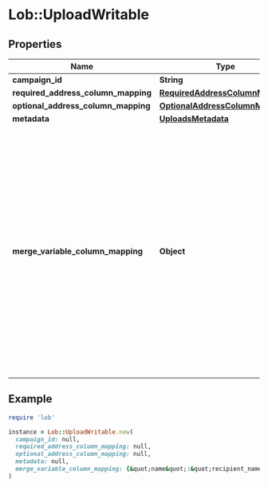 # Lob::UploadWritable

## Properties

| Name | Type | Description | Notes |
| ---- | ---- | ----------- | ----- |
| **campaign_id** | **String** |  |  |
| **required_address_column_mapping** | [**RequiredAddressColumnMapping**](RequiredAddressColumnMapping.md) |  | [optional] |
| **optional_address_column_mapping** | [**OptionalAddressColumnMapping**](OptionalAddressColumnMapping.md) |  | [optional] |
| **metadata** | [**UploadsMetadata**](UploadsMetadata.md) |  | [optional] |
| **merge_variable_column_mapping** | **Object** | The mapping of column headers in your file to the merge variables present in your creative. See our &lt;a href&#x3D;\&quot;https://help.lob.com/print-and-mail/building-a-mail-strategy/campaign-or-triggered-sends/campaign-audience-guide#step-3-map-merge-variable-data-if-applicable-7\&quot; target&#x3D;\&quot;_blank\&quot;&gt;Campaign Audience Guide&lt;/a&gt; for additional details. &lt;br /&gt;If a merge variable has the same \&quot;name\&quot; as a \&quot;key\&quot; in the &#x60;requiredAddressColumnMapping&#x60; or &#x60;optionalAddressColumnMapping&#x60; objects, then they **CANNOT** have a different value in this object. If a different value is provided, then when the campaign is processing it will get overwritten with the mapped value present in the &#x60;requiredAddressColumnMapping&#x60; or &#x60;optionalAddressColumnMapping&#x60; objects. | [optional] |

## Example

```ruby
require 'lob'

instance = Lob::UploadWritable.new(
  campaign_id: null,
  required_address_column_mapping: null,
  optional_address_column_mapping: null,
  metadata: null,
  merge_variable_column_mapping: {&quot;name&quot;:&quot;recipient_name&quot;,&quot;gift_code&quot;:&quot;code&quot;}
)
```

